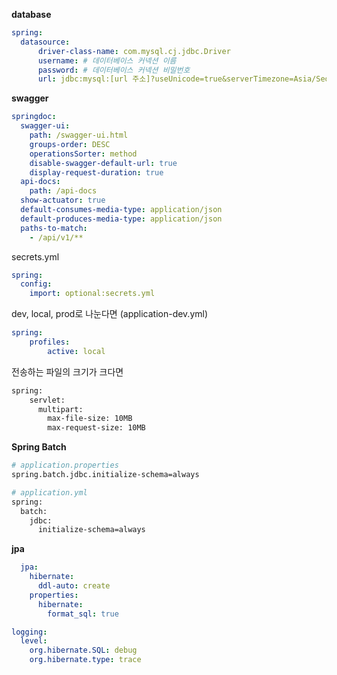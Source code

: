 **database**
``` yml
spring:  
  datasource:  
      driver-class-name: com.mysql.cj.jdbc.Driver  
      username: # 데이터베이스 커넥션 이름  
      password: # 데이터베이스 커넥션 비밀번호  
      url: jdbc:mysql:[url 주소]?useUnicode=true&serverTimezone=Asia/Seoul
```

**swagger** 
``` yml
springdoc:  
  swagger-ui:  
    path: /swagger-ui.html  
    groups-order: DESC  
    operationsSorter: method  
    disable-swagger-default-url: true  
    display-request-duration: true  
  api-docs:  
    path: /api-docs  
  show-actuator: true  
  default-consumes-media-type: application/json  
  default-produces-media-type: application/json  
  paths-to-match:  
    - /api/v1/**
```

secrets.yml
```yml
spring:  
  config:  
    import: optional:secrets.yml
```

dev, local, prod로 나눈다면 (application-dev.yml)
``` yml
spring:
	profiles:  
		active: local
```

전송하는 파일의 크기가 크다면 
``` bash
spring:
	servlet:  
	  multipart:  
	    max-file-size: 10MB  
	    max-request-size: 10MB
```

**Spring Batch** 
```bash
# application.properties
spring.batch.jdbc.initialize-schema=always

# application.yml
spring:
  batch:
    jdbc:
      initialize-schema=always
```

**jpa**
```yaml
  jpa:
    hibernate:
      ddl-auto: create
    properties:
      hibernate:
        format_sql: true

logging:
  level:
    org.hibernate.SQL: debug
    org.hibernate.type: trace
```